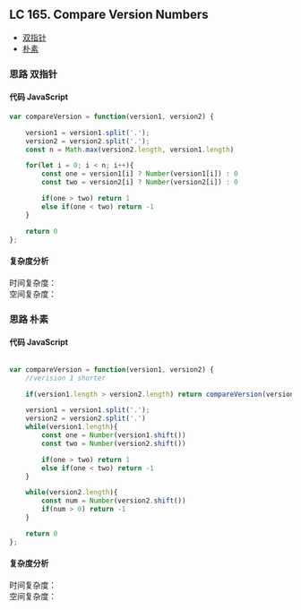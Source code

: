 ## LC 165. Compare Version Numbers

- [双指针](#思路-双指针)
- [朴素](#思路-朴素)

### 思路 双指针

#### 代码 JavaScript

```JavaScript
var compareVersion = function(version1, version2) {

    version1 = version1.split('.');
    version2 = version2.split('.');
    const n = Math.max(version2.length, version1.length)

    for(let i = 0; i < n; i++){
        const one = version1[i] ? Number(version1[i]) : 0
        const two = version2[i] ? Number(version2[i]) : 0

        if(one > two) return 1
        else if(one < two) return -1
    }

    return 0
};

```

#### 复杂度分析
时间复杂度： </br>
空间复杂度：
### 思路 朴素

#### 代码 JavaScript

```JavaScript

var compareVersion = function(version1, version2) {
    //verision 1 shorter

    if(version1.length > version2.length) return compareVersion(version2, version1) * -1;

    version1 = version1.split('.');
    version2 = version2.split('.')
    while(version1.length){
        const one = Number(version1.shift())
        const two = Number(version2.shift())

        if(one > two) return 1
        else if(one < two) return -1
    }

    while(version2.length){
        const num = Number(version2.shift())
        if(num > 0) return -1
    }

    return 0
};
```

#### 复杂度分析
时间复杂度： </br>
空间复杂度：